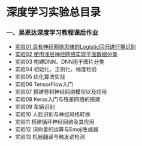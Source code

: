 # 深度学习实验总目录



### 一、吴恩达深度学习教程课后作业

- [实验01 具有神经网络思维的Logistic回归进行猫识别](./blob/master/deeplearning_ex01.html)
- [实验02 使用浅层神经网络实现平面数据分类](./blob/master/deeplearning_ex02.html)
- 实验03 构建DNN、DNN用于图片分类
- 实验04 初始化、正则化、梯度检验
- 实验05 优化算法实战
- 实验06 TensorFlow入门
- 实验07 搭建卷积神经网络模型以及应用
- 实验08 Keras入门与残差网络的搭建
- 实验09 车辆识别
- 实验10 人脸识别与神经风格转换
- 实验11 搭建循环神经网络及其应用
- 实验12 词向量的运算与Emoji生成器
- 实验13 机器翻译与触发词检测
